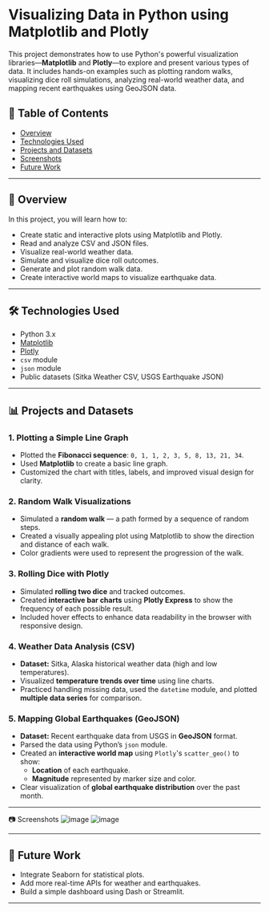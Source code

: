 # Visualizing Data in Python using Matplotlib and Plotly

This project demonstrates how to use Python's powerful visualization libraries—**Matplotlib** and **Plotly**—to explore and present various types of data. It includes hands-on examples such as plotting random walks, visualizing dice roll simulations, analyzing real-world weather data, and mapping recent earthquakes using GeoJSON data.

## 📌 Table of Contents
- [Overview](#overview)
- [Technologies Used](#technologies-used)
- [Projects and Datasets](#projects-and-datasets)
- [Screenshots](#screenshots)
- [Future Work](#future-work)

---

## 📖 Overview

In this project, you will learn how to:
- Create static and interactive plots using Matplotlib and Plotly.
- Read and analyze CSV and JSON files.
- Visualize real-world weather data.
- Simulate and visualize dice roll outcomes.
- Generate and plot random walk data.
- Create interactive world maps to visualize earthquake data.

---

## 🛠 Technologies Used

- Python 3.x
- [Matplotlib](https://matplotlib.org/)
- [Plotly](https://plotly.com/python/)
- `csv` module
- `json` module
- Public datasets (Sitka Weather CSV, USGS Earthquake JSON)

---

## 📊 Projects and Datasets

### 1. **Plotting a Simple Line Graph**

- Plotted the **Fibonacci sequence**: `0, 1, 1, 2, 3, 5, 8, 13, 21, 34`.
- Used **Matplotlib** to create a basic line graph.
- Customized the chart with titles, labels, and improved visual design for clarity.

### 2. **Random Walk Visualizations**

- Simulated a **random walk** — a path formed by a sequence of random steps.
- Created a visually appealing plot using Matplotlib to show the direction and distance of each walk.
- Color gradients were used to represent the progression of the walk.

### 3. **Rolling Dice with Plotly**

- Simulated **rolling two dice** and tracked outcomes.
- Created **interactive bar charts** using **Plotly Express** to show the frequency of each possible result.
- Included hover effects to enhance data readability in the browser with responsive design.

### 4. **Weather Data Analysis (CSV)**

- **Dataset:** Sitka, Alaska historical weather data (high and low temperatures).
- Visualized **temperature trends over time** using line charts.
- Practiced handling missing data, used the `datetime` module, and plotted **multiple data series** for comparison.

### 5. **Mapping Global Earthquakes (GeoJSON)**

- **Dataset:** Recent earthquake data from USGS in **GeoJSON** format.
- Parsed the data using Python’s `json` module.
- Created an **interactive world map** using `Plotly`'s `scatter_geo()` to show:
  - **Location** of each earthquake.
  - **Magnitude** represented by marker size and color.
- Clear visualization of **global earthquake distribution** over the past month.

---

📷 Screenshots
![image](https://github.com/user-attachments/assets/5df25d71-8b83-4791-a0d7-73e111fa863b)
![image](https://github.com/user-attachments/assets/4a07982a-3967-440f-ab1c-00774d90b512)

---

## 🚀 Future Work

- Integrate Seaborn for statistical plots.
- Add more real-time APIs for weather and earthquakes.
- Build a simple dashboard using Dash or Streamlit.

---





